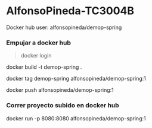 # AlfonsoPineda-TC3004B

Docker hub user: alfonsopineda/demop-spring

### **Empujar a docker hub**

> docker login

docker build -t demop-spring .

docker tag demop-spring alfonsopineda/demop-spring:1

docker push alfonsopineda/demop-spring:1



### **Correr proyecto subido en docker hub**

docker run -p 8080:8080 alfonsopineda/demop-spring:1
